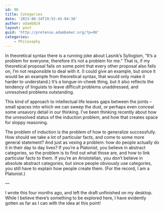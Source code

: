 ```yaml
---
id: 90
title: Categories
date: '2013-06-24T19:55:45-04:30'
author: adamb924
layout: post
guid: 'http://pretense.adambaker.org/?p=90'
categories:
    - Philosophy
---
```


In theoretical syntax there is a running joke about Lasnik’s Syllogism, “It’s a problem for everyone, therefore it’s not a problem for me.” That is, if my theoretical proposal fails on some point that every other proposal also fails on, I’m not responsible to deal with it. (I could give an example, but since it would be an example from theoretical syntax, that would only make it harder to understand.) It’s a tongue-in-cheek thing, but it also reflects the tendency of linguists to leave difficult problems unaddressed, and unresolved problems outstanding.

This kind of approach to intellectual life leaves gaps between the joints – small spaces into which we can sweep the dust, or perhaps even conceal some unsavory detail in our thinking. I’ve been thinking recently about how the unresolved status of the induction problem, and how that creates space for sloppy reasoning.

The problem of induction is the problem of how to generalize successfully. How should we take a lot of particular facts, and come to some more general statement? And just as vexing a problem: how do people actually do it in their day to day lives? If you’re a Platonist, you believe in abstract categories, so the problem is to find out what those are, and how to link particular facts to them. If you’re an Aristotelian, you don’t believe in absolute abstract categories, but since people obviously use categories, you still have to explain how people create them. (For the record, I am a Platonist.)

—

I wrote this four months ago, and left the draft unfinished on my desktop. While I believe there’s something to be explored here, I have evidently gotten as far as I can with the idea at this point!